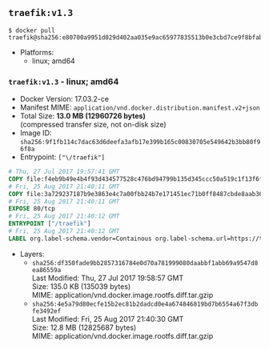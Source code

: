## `traefik:v1.3`

```console
$ docker pull traefik@sha256:e80700a9951d029d402aa035e9ac65977835513b0e3cbd7ce9f8bfab913552cc
```

-	Platforms:
	-	linux; amd64

### `traefik:v1.3` - linux; amd64

-	Docker Version: 17.03.2-ce
-	Manifest MIME: `application/vnd.docker.distribution.manifest.v2+json`
-	Total Size: **13.0 MB (12960726 bytes)**  
	(compressed transfer size, not on-disk size)
-	Image ID: `sha256:9f1fb114c7dac63d6deefa3afb17e399b165c00830705e549642b3bb80f96f8a`
-	Entrypoint: `["\/traefik"]`

```dockerfile
# Thu, 27 Jul 2017 19:57:41 GMT
COPY file:f4eb9b49e4b4f93d434577528c476bd94799b135d345ccc50a519c1f13f6f97a in /etc/ssl/certs/ 
# Fri, 25 Aug 2017 21:40:11 GMT
COPY file:3a729237187b9e3863e4c7a00fbb24b7e171451ec71b0ff8487cbde8aab36f88 in / 
# Fri, 25 Aug 2017 21:40:11 GMT
EXPOSE 80/tcp
# Fri, 25 Aug 2017 21:40:12 GMT
ENTRYPOINT ["/traefik"]
# Fri, 25 Aug 2017 21:40:12 GMT
LABEL org.label-schema.vendor=Containous org.label-schema.url=https://traefik.io org.label-schema.name=Traefik org.label-schema.description=A modern reverse-proxy org.label-schema.version=v1.3.7 org.label-schema.docker.schema-version=1.0
```

-	Layers:
	-	`sha256:df350fade9bb2857316784e0d70a781999080daabbf1abb69a9547d8ea86559a`  
		Last Modified: Thu, 27 Jul 2017 19:58:57 GMT  
		Size: 135.0 KB (135039 bytes)  
		MIME: application/vnd.docker.image.rootfs.diff.tar.gzip
	-	`sha256:4e5a79d80ecfe15b2ec81b2dadcd0e4a674846819bd7b6554a67f3dbfe3492ef`  
		Last Modified: Fri, 25 Aug 2017 21:40:30 GMT  
		Size: 12.8 MB (12825687 bytes)  
		MIME: application/vnd.docker.image.rootfs.diff.tar.gzip
